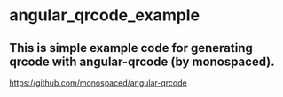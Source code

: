 # angular_qrcode_example

## This is simple example code for generating qrcode with angular-qrcode (by monospaced). 

https://github.com/monospaced/angular-qrcode

